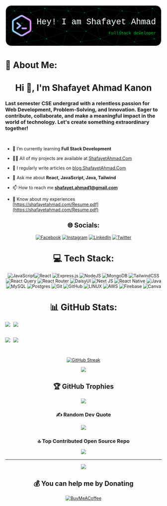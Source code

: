 ![Header](./github-header-image-2.png)


# 💫 About Me:

<h1 align="center">Hi 👋, I'm Shafayet Ahmad Kanon</h1>
<h3 align="left">Last semester CSE undergrad with a relentless passion for Web Development, Problem-Solving, and Innovation. Eager to contribute, collaborate, and make a meaningful impact in the world of technology. Let's create something extraordinary together!</h3>
<br/>

- 🌱 I’m currently learning **Full Stack Development**

- 👨‍💻 All of my projects are available at [ShafayetAhmad.Com](ShafayetAhmad.Com)

- 📝 I regularly write articles on [blog.ShafayetAhmad.Com](blog.ShafayetAhmad.Com)

- 💬 Ask me about **React, JavaScript, Java, Tailwind**

- 📫 How to reach me **shafayet.ahmad1@gmail.com**

- 📄 Know about my experiences [https://shafayetahmad.com/Resume.pdf](https://shafayetahmad.com/Resume.pdf)

<div align="center">

## 🌐 Socials:

<div align="center">

[![Facebook](https://img.shields.io/badge/Facebook-%231877F2.svg?logo=Facebook&logoColor=white)](https://facebook.com/ShafayetAhmadK) [![Instagram](https://img.shields.io/badge/Instagram-%23E4405F.svg?logo=Instagram&logoColor=white)](https://instagram.com/ShafayetAhmadK) [![LinkedIn](https://img.shields.io/badge/LinkedIn-%230077B5.svg?logo=linkedin&logoColor=white)](https://linkedin.com/in/ShafayetAhmad) [![Twitter](https://img.shields.io/badge/Twitter-%231DA1F2.svg?logo=Twitter&logoColor=white)](https://twitter.com/ShafayetAhmadK)

</div>

# 💻 Tech Stack:

<div align="center">

![JavaScript](https://img.shields.io/badge/javascript-%23323330.svg?style=for-the-badge&logo=javascript&logoColor=%23F7DF1E)![React](https://img.shields.io/badge/react-%2320232a.svg?style=for-the-badge&logo=react&logoColor=%2361DAFB) ![Express.js](https://img.shields.io/badge/express.js-%23404d59.svg?style=for-the-badge&logo=express&logoColor=%2361DAFB) ![NodeJS](https://img.shields.io/badge/node.js-6DA55F?style=for-the-badge&logo=node.js&logoColor=white) ![MongoDB](https://img.shields.io/badge/MongoDB-%234ea94b.svg?style=for-the-badge&logo=mongodb&logoColor=white) ![TailwindCSS](https://img.shields.io/badge/tailwindcss-%2338B2AC.svg?style=for-the-badge&logo=tailwind-css&logoColor=white) ![React Query](https://img.shields.io/badge/-React%20Query-FF4154?style=for-the-badge&logo=react%20query&logoColor=white) ![React Router](https://img.shields.io/badge/React_Router-CA4245?style=for-the-badge&logo=react-router&logoColor=white) ![DaisyUI](https://img.shields.io/badge/daisyui-5A0EF8?style=for-the-badge&logo=daisyui&logoColor=white) ![Next JS](https://img.shields.io/badge/Next-black?style=for-the-badge&logo=next.js&logoColor=white) ![React Native](https://img.shields.io/badge/react_native-%2320232a.svg?style=for-the-badge&logo=react&logoColor=%2361DAFB) ![Java](https://img.shields.io/badge/java-%23ED8B00.svg?style=for-the-badge&logo=java&logoColor=white) ![MySQL](https://img.shields.io/badge/mysql-%2300f.svg?style=for-the-badge&logo=mysql&logoColor=white) ![Postgres](https://img.shields.io/badge/postgres-%23316192.svg?style=for-the-badge&logo=postgresql&logoColor=white) ![Git](https://img.shields.io/badge/git-%23F05033.svg?style=for-the-badge&logo=git&logoColor=white) ![GitHub](https://img.shields.io/badge/github-%23121011.svg?style=for-the-badge&logo=github&logoColor=white) ![LINUX](https://img.shields.io/badge/Linux-FCC624?style=for-the-badge&logo=linux&logoColor=black) ![AWS](https://img.shields.io/badge/AWS-%23FF9900.svg?style=for-the-badge&logo=amazon-aws&logoColor=white) ![Firebase](https://img.shields.io/badge/firebase-%23039BE5.svg?style=for-the-badge&logo=firebase) ![Canva](https://img.shields.io/badge/Canva-%2300C4CC.svg?style=for-the-badge&logo=Canva&logoColor=white)

</div>

# 📊 GitHub Stats:

<div style="display: flex; flex-direction: row;">
    <img src="http://github-profile-summary-cards.vercel.app/api/cards/stats?username=ShafayetAhmad&theme=vision_friendly_dark" style="margin-right: 10px;">
    <img src="http://github-profile-summary-cards.vercel.app/api/cards/productive-time?username=ShafayetAhmad&theme=vision_friendly_dark&utcOffset=8">
</div>

<br/>
<br/>

<div style="display: flex; flex-direction: row;">
    <img src="http://github-profile-summary-cards.vercel.app/api/cards/repos-per-language?username=ShafayetAhmad&theme=vision_friendly_dark" style="margin-right: 10px;">
    <img src="http://github-profile-summary-cards.vercel.app/api/cards/most-commit-language?username=ShafayetAhmad&theme=vision_friendly_dark">
</div>

<br/>
<br/>

[![GitHub Streak](https://github-readme-streak-stats.herokuapp.com?user=ShafayetAhmad&theme=highcontrast&border_radius=10)](https://git.io/streak-stats)

![](http://github-profile-summary-cards.vercel.app/api/cards/profile-details?username=ShafayetAhmad&theme=vision_friendly_dark)

## 🏆 GitHub Trophies

![](https://github-profile-trophy.vercel.app/?username=ShafayetAhmad&theme=radical&no-frame=false&no-bg=true&margin-w=4)

### ✍️ Random Dev Quote

![](https://quotes-github-readme.vercel.app/api?type=horizontal&theme=radical)

### 🔝 Top Contributed Open Source Repo

![](https://github-contributor-stats.vercel.app/api?username=ShafayetAhmad&limit=5&theme=dark&combine_all_yearly_contributions=true)

---

[![](https://visitcount.itsvg.in/api?id=ShafayetAhmad&icon=4&color=4)](https://visitcount.itsvg.in)

## 💰 You can help me by Donating

[![BuyMeACoffee](https://img.shields.io/badge/Buy%20Me%20a%20Coffee-ffdd00?style=for-the-badge&logo=buy-me-a-coffee&logoColor=black)](https://buymeacoffee.com/ShafayetAhmad)

</div>
